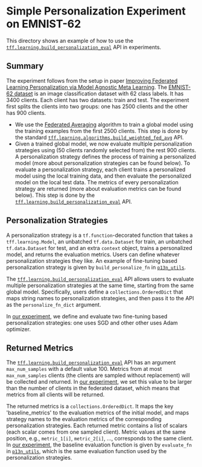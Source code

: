 # Simple Personalization Experiment on EMNIST-62

This directory shows an example of how to use the
[`tff.learning.build_personalization_eval`](https://www.tensorflow.org/federated/api_docs/python/tff/learning/build_personalization_eval)
API in experiments.

## Summary

The experiment follows from the setup in paper
[Improving Federated Learning Personalization via Model Agnostic Meta Learning](https://arxiv.org/abs/1909.12488).
The
[EMNIST-62 dataset](https://www.tensorflow.org/federated/api_docs/python/tff/simulation/datasets/emnist/load_data)
is an image classification dataset with 62 class labels. It has 3400 clients.
Each client has two datasets: train and test. The experiment first splits the
clients into two groups: one has 2500 clients and the other has 900 clients.

*   We use the [Federated Averaging](https://arxiv.org/abs/1602.05629) algorithm
    to train a global model using the training examples from the first 2500
    clients. This step is done by the standard
    [`tff.learning.algorithms.build_weighted_fed_avg`](https://www.tensorflow.org/federated/api_docs/python/tff/learning/algorithms/build_weighted_fed_avg)
    API.
*   Given a trained global model, we now evaluate multiple personalization
    strategies using (50 clients randomly selected from) the rest 900 clients. A
    personalization strategy defines the process of training a personalized
    model (more about personalization strategies can be found below). To
    evaluate a personalization strategy, each client trains a personalized model
    using the local training data, and then evaluate the personalized model on
    the local test data. The metrics of every personalization strategy are
    returned (more about evaluation metrics can be found below). This step is
    done by the
    [`tff.learning.build_personalization_eval`](https://www.tensorflow.org/federated/api_docs/python/tff/learning/build_personalization_eval)
    API.

## Personalization Strategies

A personalization strategy is a `tf.function`-decorated function that takes a
`tff.learning.Model`, an unbatched `tf.data.Dataset` for train, an unbatched
`tf.data.Dataset` for test, and an extra `context` object, trains a personalized
model, and returns the evaluation metrics. Users can define whatever
personalization strategies they like. An example of fine-tuning based
personalization strategy is given by `build_personalize_fn` in
[`p13n_utils`](https://github.com/tensorflow/federated/blob/main/tensorflow_federated/examples/personalization/p13n_utils.py).

The
[`tff.learning.build_personalization_eval`](https://www.tensorflow.org/federated/api_docs/python/tff/learning/build_personalization_eval)
API allows users to evaluate multiple personalization strategies at the same
time, starting from the same global model. Specifically, users define a
`collections.OrderedDict` that maps string names to personalization strategies,
and then pass it to the API as the `personalize_fn_dict` argument.

In
[our experiment](https://github.com/tensorflow/federated/blob/main/tensorflow_federated/examples/personalization/emnist_p13n_main.py),
we define and evaluate two fine-tuning based personalization strategies: one
uses SGD and other other uses Adam optimizer.

## Returned Metrics

The
[`tff.learning.build_personalization_eval`](https://www.tensorflow.org/federated/api_docs/python/tff/learning/build_personalization_eval)
API has an argument `max_num_samples` with a default value 100. Metrics from at
most `max_num_samples` clients (the clients are sampled without replacement)
will be collected and returned. In
[our experiment](https://github.com/tensorflow/federated/blob/main/tensorflow_federated/examples/personalization/emnist_p13n_main.py),
we set this value to be larger than the number of clients in the federated
dataset, which means that metrics from all clients will be returned.

The returned metrics is a `collections.OrderedDict`. It maps the key
'baseline_metrics' to the evaluation metrics of the initial model, and maps
strategy names to the evaluation metrics of the corresponding personalization
strategies. Each returned metric contains a list of scalars (each scalar comes
from one sampled client). Metric values at the same position, e.g.,
`metric_1[i]`, `metric_2[i]`, ..., corresponds to the same client. In
[our experiment](https://github.com/tensorflow/federated/blob/main/tensorflow_federated/examples/personalization/emnist_p13n_main.py),
the baseline evaluation function is given by `evaluate_fn` in
[`p13n_utils`](https://github.com/tensorflow/federated/blob/main/tensorflow_federated/examples/personalization/p13n_utils.py),
which is the same evaluation function used by the personalization strategies.
